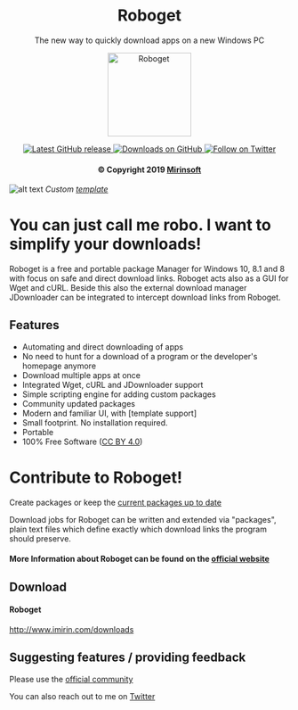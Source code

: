 <h1 align="center"> Roboget </h1>

<p align="center">The new way to quickly download apps on a new Windows PC</p>

<p align="center">
<a href="https://github.com/Mirinsoft/Roboget" target="_blank">
<img align="center" alt="Roboget" src="https://github.com/Mirinsoft/Roboget/raw/master/roboget.png" width="150" height="150" />
</a>
</p>

<p align="center">
 
<a href="https://github.com/Mirinsoft/Roboget/releases/latest" target="_blank">
 <img alt="Latest GitHub release" src="https://img.shields.io/github/release/mirinsoft/roboget.svg" />
</a>
<a href="https://github.com/Mirinsoft/Roboget/releases" target="_blank">
 <img alt="Downloads on GitHub" src="https://img.shields.io/github/downloads/Mirinsoft/roboget/total.svg?style=flat-square" />
</a>
<a href="https://twitter.com/Roboget" target="_blank">
 <img alt="Follow on Twitter" src="https://img.shields.io/twitter/follow/roboget.svg?label=Follow" />
</a>
</p>


<h4 align="center">&copy Copyright 2019 <a href="https://www.mirinsoft.com" target="_blank">Mirinsoft</a></h1>

![alt text](https://github.com/Mirinsoft/Roboget/blob/master/templates/windows-terminal.png)
*Custom [template](https://github.com/Mirinsoft/Roboget/blob/master/templates/templates.md)*

# You can just call me robo. I want to simplify your downloads!

Roboget is a free and portable package Manager for Windows 10, 8.1 and 8 with focus on safe and direct download links. Roboget acts also as a GUI for Wget and cURL. Beside this also the external download manager JDownloader can be integrated to intercept download links from Roboget.

Features
--------
* Automating and direct downloading of apps
* No need to hunt for a download of a program or the developer's homepage anymore
* Download multiple apps at once
* Integrated Wget, cURL and JDownloader support
* Simple scripting engine for adding custom packages
* Community updated packages
* Modern and familiar UI, with [template support]
* Small footprint. No installation required.
* Portable
* 100% Free Software ([CC BY 4.0](https://creativecommons.org/licenses/by/4.0/))

# Contribute to Roboget!
Create packages or keep the [current packages up to date](https://github.com/Mirinsoft/Roboget/blob/master/packages/)

Download jobs for Roboget can be written and extended via "packages", plain text files which define exactly which download links the program should preserve.

#### More Information about Roboget can be found on the [official website](https://www.imirin.com)

## Download 

#### Roboget
http://www.imirin.com/downloads

## Suggesting features / providing feedback
Please use the [official community](https://www.mirinsoft.com/community)

You can also reach out to me on [Twitter](https://twitter.com/Roboget)

